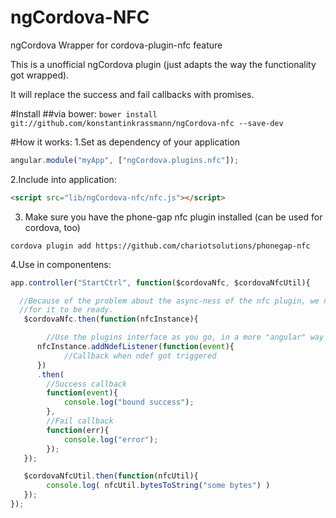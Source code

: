 ngCordova-NFC
==============

ngCordova Wrapper for cordova-plugin-nfc feature

This is a unofficial ngCordova plugin (just adapts the way the functionality got wrapped).

It will replace the success and fail callbacks with promises.

#Install
##via bower:
```bower install git://github.com/konstantinkrassmann/ngCordova-nfc --save-dev```

#How it works:
1.Set as dependency of your application
``` javascript
angular.module("myApp", ["ngCordova.plugins.nfc"]);
```
2.Include into application:
``` html
<script src="lib/ngCordova-nfc/nfc.js"></script>
```
3. Make sure you have the phone-gap nfc plugin installed (can be used for cordova, too)
```
cordova plugin add https://github.com/chariotsolutions/phonegap-nfc
```
4.Use in componentens:
``` javascript
app.controller("StartCtrl", function($cordovaNfc, $cordovaNfcUtil){

  //Because of the problem about the async-ness of the nfc plugin, we need to wait
  //for it to be ready.
   $cordovaNfc.then(function(nfcInstance){

        //Use the plugins interface as you go, in a more "angular" way
      nfcInstance.addNdefListener(function(event){
            //Callback when ndef got triggered
      })
      .then(
        //Success callback
        function(event){
            console.log("bound success");
        },
        //Fail callback
        function(err){
            console.log("error");
        });
   });

   $cordovaNfcUtil.then(function(nfcUtil){
        console.log( nfcUtil.bytesToString("some bytes") )
   });    
});
```
